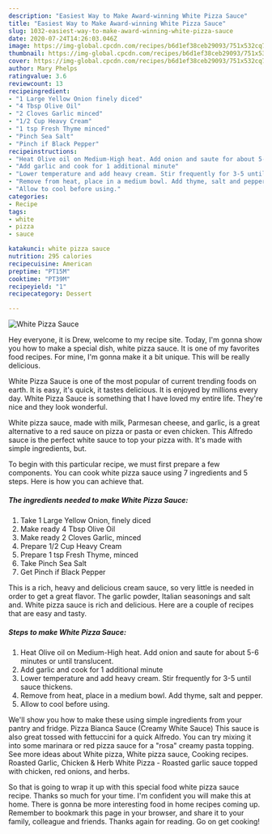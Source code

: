 ```yaml
---
description: "Easiest Way to Make Award-winning White Pizza Sauce"
title: "Easiest Way to Make Award-winning White Pizza Sauce"
slug: 1032-easiest-way-to-make-award-winning-white-pizza-sauce
date: 2020-07-24T14:26:03.046Z
image: https://img-global.cpcdn.com/recipes/b6d1ef38ceb29093/751x532cq70/white-pizza-sauce-recipe-main-photo.jpg
thumbnail: https://img-global.cpcdn.com/recipes/b6d1ef38ceb29093/751x532cq70/white-pizza-sauce-recipe-main-photo.jpg
cover: https://img-global.cpcdn.com/recipes/b6d1ef38ceb29093/751x532cq70/white-pizza-sauce-recipe-main-photo.jpg
author: Mary Phelps
ratingvalue: 3.6
reviewcount: 13
recipeingredient:
- "1 Large Yellow Onion finely diced"
- "4 Tbsp Olive Oil"
- "2 Cloves Garlic minced"
- "1/2 Cup Heavy Cream"
- "1 tsp Fresh Thyme minced"
- "Pinch Sea Salt"
- "Pinch if Black Pepper"
recipeinstructions:
- "Heat Olive oil on Medium-High heat. Add onion and saute for about 5-6 minutes or until translucent."
- "Add garlic and cook for 1 additional minute"
- "Lower temperature and add heavy cream. Stir frequently for 3-5 until sauce thickens."
- "Remove from heat, place in a medium bowl. Add thyme, salt and pepper."
- "Allow to cool before using."
categories:
- Recipe
tags:
- white
- pizza
- sauce

katakunci: white pizza sauce 
nutrition: 295 calories
recipecuisine: American
preptime: "PT15M"
cooktime: "PT39M"
recipeyield: "1"
recipecategory: Dessert

---
```



![White Pizza Sauce](https://img-global.cpcdn.com/recipes/b6d1ef38ceb29093/751x532cq70/white-pizza-sauce-recipe-main-photo.jpg)

Hey everyone, it is Drew, welcome to my recipe site. Today, I'm gonna show you how to make a special dish, white pizza sauce. It is one of my favorites food recipes. For mine, I'm gonna make it a bit unique. This will be really delicious.

White Pizza Sauce is one of the most popular of current trending foods on earth. It is easy, it's quick, it tastes delicious. It is enjoyed by millions every day. White Pizza Sauce is something that I have loved my entire life. They're nice and they look wonderful.

White pizza sauce, made with milk, Parmesan cheese, and garlic, is a great alternative to a red sauce on pizza or pasta or even chicken. This Alfredo sauce is the perfect white sauce to top your pizza with. It&#39;s made with simple ingredients, but.


To begin with this particular recipe, we must first prepare a few components. You can cook white pizza sauce using 7 ingredients and 5 steps. Here is how you can achieve that.

<!--inarticleads1-->

##### The ingredients needed to make White Pizza Sauce:

1. Take 1 Large Yellow Onion, finely diced
1. Make ready 4 Tbsp Olive Oil
1. Make ready 2 Cloves Garlic, minced
1. Prepare 1/2 Cup Heavy Cream
1. Prepare 1 tsp Fresh Thyme, minced
1. Take Pinch Sea Salt
1. Get Pinch if Black Pepper


This is a rich, heavy and delicious cream sauce, so very little is needed in order to get a great flavor. The garlic powder, Italian seasonings and salt and. White pizza sauce is rich and delicious. Here are a couple of recipes that are easy and tasty. 

<!--inarticleads2-->

##### Steps to make White Pizza Sauce:

1. Heat Olive oil on Medium-High heat. Add onion and saute for about 5-6 minutes or until translucent.
1. Add garlic and cook for 1 additional minute
1. Lower temperature and add heavy cream. Stir frequently for 3-5 until sauce thickens.
1. Remove from heat, place in a medium bowl. Add thyme, salt and pepper.
1. Allow to cool before using.


We&#39;ll show you how to make these using simple ingredients from your pantry and fridge. Pizza Bianca Sauce (Creamy White Sauce) This sauce is also great tossed with fettuccini for a quick Alfredo. You can try mixing it into some marinara or red pizza sauce for a &#34;rosa&#34; creamy pasta topping. See more ideas about White pizza, White pizza sauce, Cooking recipes. Roasted Garlic, Chicken &amp; Herb White Pizza - Roasted garlic sauce topped with chicken, red onions, and herbs. 

So that is going to wrap it up with this special food white pizza sauce recipe. Thanks so much for your time. I'm confident you will make this at home. There is gonna be more interesting food in home recipes coming up. Remember to bookmark this page in your browser, and share it to your family, colleague and friends. Thanks again for reading. Go on get cooking!
